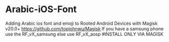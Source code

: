 # Arabic-iOS-Font
Adding Arabic ios font and emoji to Rooted Android Devices with Magisk v20.0+ https://github.com/topjohnwu/Magisk
If you have a samsung phone use the RF_vX_samsung else use RF_vX_aosp
#INSTALL ONLY VIA MAGISK
